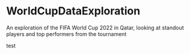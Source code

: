# WorldCupDataExploration
An exploration of the FIFA World Cup 2022 in Qatar, looking at standout players and top performers from the tournament

test